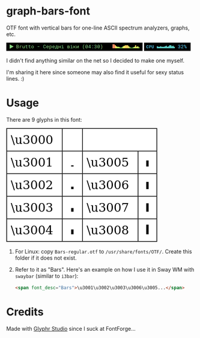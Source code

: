 # graph-bars-font

OTF font with vertical bars for one-line ASCII spectrum analyzers, graphs, etc.

![Example 1](./example1.png)
![Example 2](./example2.png)

I didn't find anything similar on the net so I decided to make one myself.

I'm sharing it here since someone may also find it useful for sexy status lines. :)

# Usage

There are 9 glyphs in this font:

![Glyphs](./glyphs.png?1)

1. For Linux: copy `Bars-regular.otf` to `/usr/share/fonts/OTF/`. Create this folder if it does not exist.

2. Refer to it as "Bars". Here's an example on how I use it in Sway WM with `swaybar` (similar to `i3bar`):

    ```html
    <span font_desc="Bars">\u3001\u3002\u3003\u3006\u3005...</span>
    ```

# Credits

Made with [Glyphr Studio](https://www.glyphrstudio.com/online/) since I suck at FontForge...
